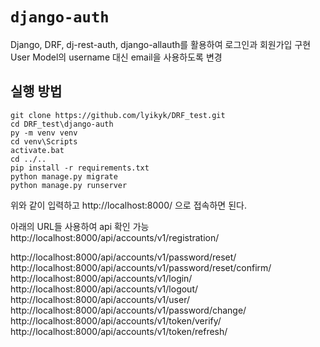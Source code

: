 # `django-auth`

Django, DRF, dj-rest-auth, django-allauth를 활용하여 로그인과 회원가입 구현
User Model의 username 대신 email을 사용하도록 변경

## 실행 방법

```
git clone https://github.com/lyikyk/DRF_test.git
cd DRF_test\django-auth
py -m venv venv
cd venv\Scripts
activate.bat
cd ../..
pip install -r requirements.txt
python manage.py migrate
python manage.py runserver
```

위와 같이 입력하고 http://localhost:8000/ 으로 접속하면 된다.


아래의 URL들 사용하여 api 확인 가능
http://localhost:8000/api/accounts/v1/registration/

http://localhost:8000/api/accounts/v1/password/reset/
http://localhost:8000/api/accounts/v1/password/reset/confirm/
http://localhost:8000/api/accounts/v1/login/
http://localhost:8000/api/accounts/v1/logout/
http://localhost:8000/api/accounts/v1/user/
http://localhost:8000/api/accounts/v1/password/change/
http://localhost:8000/api/accounts/v1/token/verify/
http://localhost:8000/api/accounts/v1/token/refresh/

